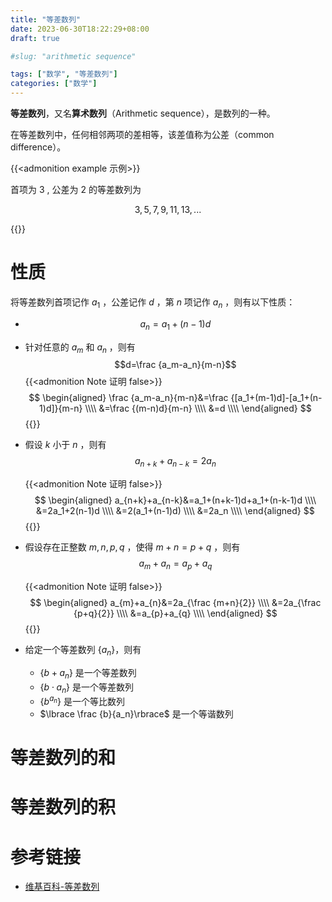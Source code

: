 ```yaml
---
title: "等差数列"
date: 2023-06-30T18:22:29+08:00
draft: true

#slug: "arithmetic sequence"

tags: ["数学", "等差数列"]
categories: ["数学"]
---
```


**等差数列**，又名**算术数列**（Arithmetic sequence），是数列的一种。

在等差数列中，任何相邻两项的差相等，该差值称为公差（common difference）。

{{<admonition example 示例>}}

首项为 $3$ , 公差为 $2$ 的等差数列为 

$$3,5,7,9,11,13,...$$

{{</admonition>}}

# 性质

将等差数列首项记作 $a_1$ ，公差记作 $d$ ，第 $n$ 项记作 $a_n$ ，则有以下性质：

- $$a_n=a_1+(n-1)d$$

- 针对任意的 $a_m$ 和 $a_n$ ，则有
  $$d=\frac {a_m-a_n}{m-n}$$
  {{<admonition Note 证明 false>}}
  $$
  \begin{aligned}
  \frac {a_m-a_n}{m-n}&=\frac {[a_1+(m-1)d]-[a_1+(n-1)d]}{m-n} \\\\
  &=\frac {(m-n)d}{m-n} \\\\
  &=d \\\\
  \end{aligned}
  $$
  {{</admonition>}}

- 假设 $k$ 小于 $n$ ，则有
  $$a_{n+k}+a_{n-k}=2a_n$$

  {{<admonition Note 证明 false>}}
  $$
  \begin{aligned}
  a_{n+k}+a_{n-k}&=a_1+(n+k-1)d+a_1+(n-k-1)d \\\\
  &=2a_1+2(n-1)d \\\\
  &=2(a_1+(n-1)d) \\\\
  &=2a_n \\\\
  \end{aligned}
  $$
  {{</admonition>}}

- 假设存在正整数 $m,n,p,q$ ，使得 $m+n=p+q$ ，则有
  $$a_{m}+a_{n}=a_{p}+a_{q}$$

  {{<admonition Note 证明 false>}}
  $$
  \begin{aligned}
  a_{m}+a_{n}&=2a_{\frac {m+n}{2}} \\\\
  &=2a_{\frac {p+q}{2}} \\\\
  &=a_{p}+a_{q} \\\\
  \end{aligned}
  $$
  {{</admonition>}}

- 给定一个等差数列 $\lbrace a_n \rbrace$，则有
  - $\lbrace b+a_n\rbrace$ 是一个等差数列
  - $\lbrace b\cdot a_n\rbrace$ 是一个等差数列
  - $\lbrace b^{a_n}\rbrace$ 是一个等比数列
  - $\lbrace \frac {b}{a_n}\rbrace$ 是一个等谐数列

# 等差数列的和

# 等差数列的积

# 参考链接

- [维基百科-等差数列](https://zh.wikipedia.org/wiki/%E7%AD%89%E5%B7%AE%E6%95%B0%E5%88%97)